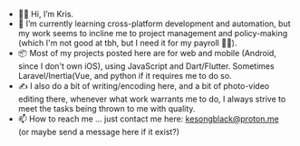 - 👋🏽 Hi, I’m Kris. 
- 🌱 I’m currently learning cross-platform development and automation, but my work seems to incline me to project management and policy-making (which I'm not good at tbh, but I need it for my payroll 😵‍💫).
- 📦 Most of my projects posted here are for web and mobile (Android, since I don't own iOS), using JavaScript and Dart/Flutter. Sometimes Laravel/Inertia(Vue, and python if it requires me to do so.
- ✍ I also do a bit of writing/encoding here, and a bit of photo-video editing there, whenever what work warrants me to do, I always strive to meet the tasks being thrown to me with quality.
- 📫 How to reach me ... just contact me here: kesongblack@proton.me (or maybe send a message here if it exist?)

<!---
kesongblack/kesongblack is a ✨ special ✨ repository because its `README.md` (this file) appears on your GitHub profile.
You can click the Preview link to take a look at your changes.
--->
